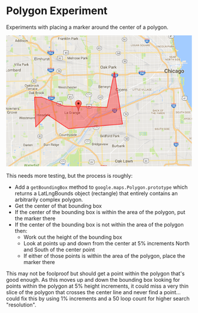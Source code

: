 # Polygon Experiment

Experiments with placing a marker around the center of a polygon.

![demo](screenshot.png)

This needs more testing, but the process is roughly:

* Add a `getBoundingBox` method to `google.maps.Polygon.prototype` which returns a LatLngBounds object (rectangle) that entirely contains an arbitrarily complex polygon.
* Get the center of that bounding box
* If the center of the bounding box is within the area of the polygon, put the marker there
* If the center of the bounding box is not within the area of the polygon then:
	* Work out the height of the bounding box
	* Look at points up and down from the center at 5% increments North and South of the center point
	* If either of those points is within the area of the polygon, place the marker there

This may not be foolproof but should get a point within the polygon that's good enough.  As this moves up and down the bounding box looking for points within the polygon at 5% height increments, it could miss a very thin slice of the polygon that crosses the center line and never find a point... could fix this by using 1% increments and a 50 loop count for higher search "resolution".
